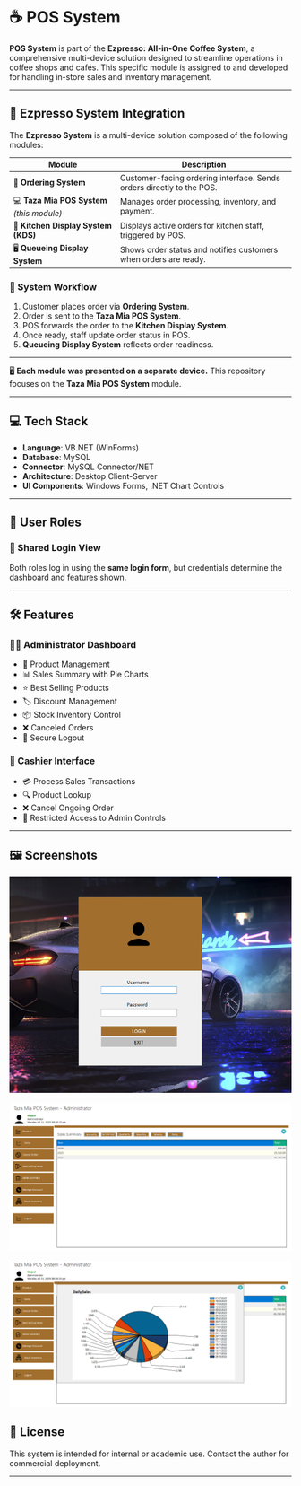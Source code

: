 # ☕ POS System

**POS System** is part of the **Ezpresso: All-in-One Coffee System**, a comprehensive multi-device solution designed to streamline operations in coffee shops and cafés. This specific module is assigned to and developed for handling in-store sales and inventory management.

---

## 📡 Ezpresso System Integration

The **Ezpresso System** is a multi-device solution composed of the following modules:

| Module | Description |
|--------|-------------|
| 📱 **Ordering System** | Customer-facing ordering interface. Sends orders directly to the POS. |
| 💻 **Taza Mia POS System** *(this module)* | Manages order processing, inventory, and payment. |
| 🍳 **Kitchen Display System (KDS)** | Displays active orders for kitchen staff, triggered by POS. |
| 🖥️ **Queueing Display System** | Shows order status and notifies customers when orders are ready. |

### 🔄 System Workflow

1. Customer places order via **Ordering System**.
2. Order is sent to the **Taza Mia POS System**.
3. POS forwards the order to the **Kitchen Display System**.
4. Once ready, staff update order status in POS.
5. **Queueing Display System** reflects order readiness.

---
  

🖥️ **Each module was presented on a separate device.** This repository focuses on the **Taza Mia POS System** module.

---


## 💻 Tech Stack

- **Language**: VB.NET (WinForms)
- **Database**: MySQL
- **Connector**: MySQL Connector/NET
- **Architecture**: Desktop Client-Server
- **UI Components**: Windows Forms, .NET Chart Controls

---

## 👥 User Roles

### 🔐 Shared Login View

Both roles log in using the **same login form**, but credentials determine the dashboard and features shown.

---

## 🛠️ Features

### 🧑‍💼 Administrator Dashboard

- 🛒 Product Management
- 📊 Sales Summary with Pie Charts
- ⭐ Best Selling Products
- 🏷️ Discount Management
- 📦 Stock Inventory Control
- ❌ Canceled Orders
- 🔐 Secure Logout

### 💼 Cashier Interface

- 💳 Process Sales Transactions
- 🔍 Product Lookup
- ❌ Cancel Ongoing Order
- 🔐 Restricted Access to Admin Controls

---

## 🖼️ Screenshots
![POS Screenshot](https://github.com/tyermercado/POSCapstone/blob/master/tm_login.png)

![POS Screenshot](https://github.com/tyermercado/POSCapstone/blob/master/tm1.png)

![POS Screenshot](https://github.com/tyermercado/POSCapstone/blob/master/tm2.png)


## 📜 License

This system is intended for internal or academic use. Contact the author for commercial deployment.

---


